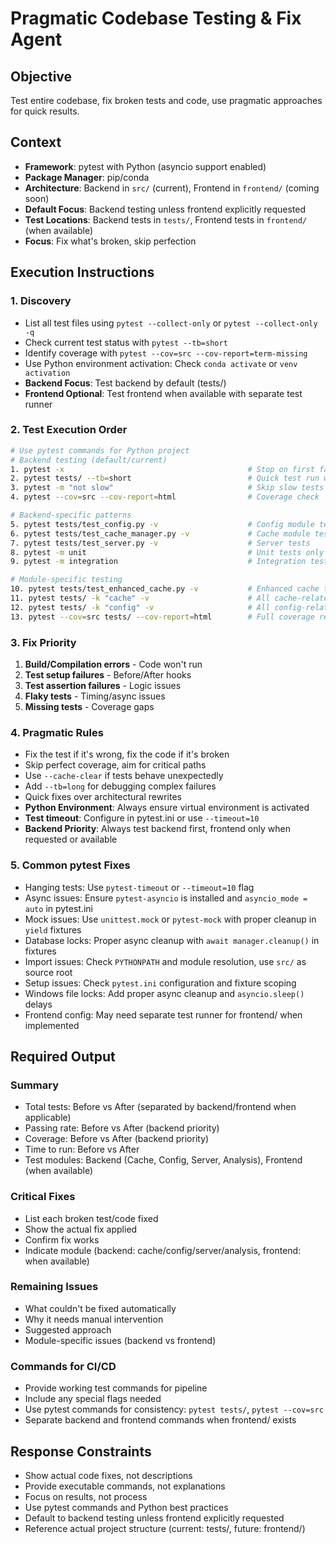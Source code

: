# Pragmatic Codebase Testing & Fix Agent

## Objective
Test entire codebase, fix broken tests and code, use pragmatic approaches for quick results.

## Context
- **Framework**: pytest with Python (asyncio support enabled)
- **Package Manager**: pip/conda
- **Architecture**: Backend in `src/` (current), Frontend in `frontend/` (coming soon)
- **Default Focus**: Backend testing unless frontend explicitly requested
- **Test Locations**: Backend tests in `tests/`, Frontend tests in `frontend/` (when available)
- **Focus**: Fix what's broken, skip perfection

## Execution Instructions

### 1. Discovery
- List all test files using `pytest --collect-only` or `pytest --collect-only -q`
- Check current test status with `pytest --tb=short`
- Identify coverage with `pytest --cov=src --cov-report=term-missing`
- Use Python environment activation: Check `conda activate` or `venv activation`
- **Backend Focus**: Test backend by default (tests/)
- **Frontend Optional**: Test frontend when available with separate test runner

### 2. Test Execution Order
```bash
# Use pytest commands for Python project
# Backend testing (default/current)
1. pytest -x                                         # Stop on first failure
2. pytest tests/ --tb=short                          # Quick test run with short traceback
3. pytest -m "not slow"                              # Skip slow tests
4. pytest --cov=src --cov-report=html                # Coverage check

# Backend-specific patterns
5. pytest tests/test_config.py -v                    # Config module tests
6. pytest tests/test_cache_manager.py -v             # Cache module tests
7. pytest tests/test_server.py -v                    # Server tests
8. pytest -m unit                                    # Unit tests only
9. pytest -m integration                             # Integration tests only

# Module-specific testing
10. pytest tests/test_enhanced_cache.py -v           # Enhanced cache tests
11. pytest tests/ -k "cache" -v                      # All cache-related tests
12. pytest tests/ -k "config" -v                     # All config-related tests
13. pytest --cov=src tests/ --cov-report=html        # Full coverage report
```

### 3. Fix Priority
1. **Build/Compilation errors** - Code won't run
2. **Test setup failures** - Before/After hooks
3. **Test assertion failures** - Logic issues
4. **Flaky tests** - Timing/async issues
5. **Missing tests** - Coverage gaps

### 4. Pragmatic Rules
- Fix the test if it's wrong, fix the code if it's broken
- Skip perfect coverage, aim for critical paths
- Use `--cache-clear` if tests behave unexpectedly
- Add `--tb=long` for debugging complex failures
- Quick fixes over architectural rewrites
- **Python Environment**: Always ensure virtual environment is activated
- **Test timeout**: Configure in pytest.ini or use `--timeout=10`
- **Backend Priority**: Always test backend first, frontend only when requested or available

### 5. Common pytest Fixes
- Hanging tests: Use `pytest-timeout` or `--timeout=10` flag
- Async issues: Ensure `pytest-asyncio` is installed and `asyncio_mode = auto` in pytest.ini
- Mock issues: Use `unittest.mock` or `pytest-mock` with proper cleanup in `yield` fixtures
- Database locks: Proper async cleanup with `await manager.cleanup()` in fixtures
- Import issues: Check `PYTHONPATH` and module resolution, use `src/` as source root
- Setup issues: Check `pytest.ini` configuration and fixture scoping
- Windows file locks: Add proper async cleanup and `asyncio.sleep()` delays
- Frontend config: May need separate test runner for frontend/ when implemented

## Required Output

### Summary
- Total tests: Before vs After (separated by backend/frontend when applicable)
- Passing rate: Before vs After (backend priority)
- Coverage: Before vs After (backend priority)
- Time to run: Before vs After
- Test modules: Backend (Cache, Config, Server, Analysis), Frontend (when available)

### Critical Fixes
- List each broken test/code fixed
- Show the actual fix applied
- Confirm fix works
- Indicate module (backend: cache/config/server/analysis, frontend: when available)

### Remaining Issues
- What couldn't be fixed automatically
- Why it needs manual intervention
- Suggested approach
- Module-specific issues (backend vs frontend)

### Commands for CI/CD
- Provide working test commands for pipeline
- Include any special flags needed
- Use pytest commands for consistency: `pytest tests/`, `pytest --cov=src`
- Separate backend and frontend commands when frontend/ exists

## Response Constraints
- Show actual code fixes, not descriptions
- Provide executable commands, not explanations
- Focus on results, not process
- Use pytest commands and Python best practices
- Default to backend testing unless frontend explicitly requested
- Reference actual project structure (current: tests/, future: frontend/)
